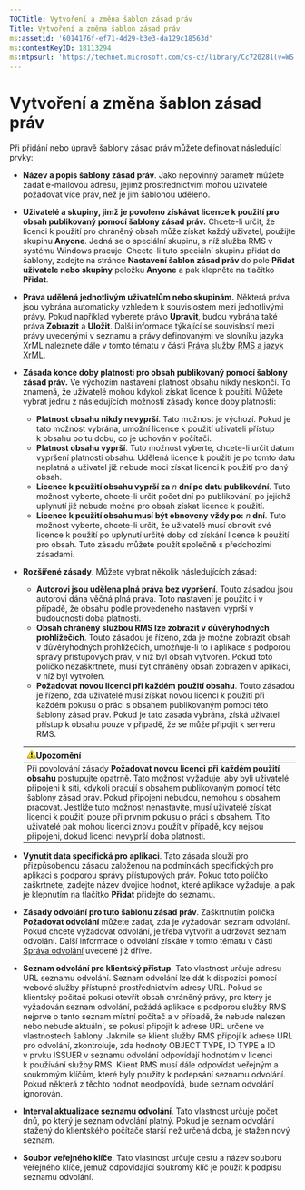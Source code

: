 ```yaml
---
TOCTitle: Vytvoření a změna šablon zásad práv
Title: Vytvoření a změna šablon zásad práv
ms:assetid: '6014176f-ef71-4d29-b3e3-da129c18563d'
ms:contentKeyID: 18113294
ms:mtpsurl: 'https://technet.microsoft.com/cs-cz/library/Cc720281(v=WS.10)'
---
```


Vytvoření a změna šablon zásad práv
===================================

Při přidání nebo úpravě šablony zásad práv můžete definovat následující prvky:

-   **Název a popis šablony zásad práv**. Jako nepovinný parametr můžete zadat e-mailovou adresu, jejímž prostřednictvím mohou uživatelé požadovat více práv, než je jim šablonou uděleno.
-   **Uživatelé a skupiny, jimž je povoleno získávat licence k použití pro obsah publikovaný pomocí šablony zásad práv.** Chcete-li určit, že licenci k použití pro chráněný obsah může získat každý uživatel, použijte skupinu **Anyone**. Jedná se o speciální skupinu, s níž služba RMS v systému Windows pracuje. Chcete-li tuto speciální skupinu přidat do šablony, zadejte na stránce **Nastavení šablon zásad práv** do pole **Přidat uživatele nebo skupiny** položku **Anyone** a pak klepněte na tlačítko **Přidat**.
-   **Práva udělená jednotlivým uživatelům nebo skupinám.** Některá práva jsou vybrána automaticky vzhledem k souvislostem mezi jednotlivými právy. Pokud například vyberete právo **Upravit**, budou vybrána také práva **Zobrazit** a **Uložit**. Další informace týkající se souvislostí mezi právy uvedenými v seznamu a právy definovanými ve slovníku jazyka XrML naleznete dále v tomto tématu v části [Práva služby RMS a jazyk XrML](https://technet.microsoft.com/7eb5cdd1-cd48-4b2b-96b6-fc74f7b42e7f).
-   **Zásada konce doby platnosti pro obsah publikovaný pomocí šablony zásad práv.** Ve výchozím nastavení platnost obsahu nikdy neskončí. To znamená, že uživatelé mohou kdykoli získat licence k použití. Můžete vybrat jednu z následujících možností zásady konce doby platnosti:
    -   **Platnost obsahu nikdy nevyprší**. Tato možnost je výchozí. Pokud je tato možnost vybrána, umožní licence k použití uživateli přístup k obsahu po tu dobu, co je uchován v počítači.
    -   **Platnost obsahu vyprší**. Tuto možnost vyberte, chcete-li určit datum vypršení platnosti obsahu. Udělená licence k použití je po tomto datu neplatná a uživatel již nebude moci získat licenci k použití pro daný obsah.
    -   **Licence k použití obsahu vyprší za** *n* **dní po datu publikování**. Tuto možnost vyberte, chcete-li určit počet dní po publikování, po jejichž uplynutí již nebude možné pro obsah získat licence k použití.
    -   **Licence k použití obsahu musí být obnoveny vždy po:** *n* **dní**. Tuto možnost vyberte, chcete-li určit, že uživatelé musí obnovit své licence k použití po uplynutí určité doby od získání licence k použití pro obsah. Tuto zásadu můžete použít společně s předchozími zásadami.
-   **Rozšířené zásady**. Můžete vybrat několik následujících zásad:
    -   **Autorovi jsou udělena plná práva bez vypršení**. Touto zásadou jsou autorovi dána věčná plná práva. Toto nastavení je použito i v případě, že obsahu podle provedeného nastavení vyprší v budoucnosti doba platnosti.
    -   **Obsah chráněný službou RMS lze zobrazit v důvěryhodných prohlížečích**. Touto zásadou je řízeno, zda je možné zobrazit obsah v důvěryhodných prohlížečích, umožňuje-li to i aplikace s podporou správy přístupových práv, v níž byl obsah vytvořen. Pokud toto políčko nezaškrtnete, musí být chráněný obsah zobrazen v aplikaci, v níž byl vytvořen.
    -   **Požadovat novou licenci při každém použití obsahu**. Touto zásadou je řízeno, zda uživatelé musí získat novou licenci k použití při každém pokusu o práci s obsahem publikovaným pomocí této šablony zásad práv. Pokud je tato zásada vybrána, získá uživatel přístup k obsahu pouze v případě, že se může připojit k serveru RMS.

    | ![](images/Cc720281.Caution(WS.10).gif)Upozornění                                                                                                                                                                                                                                                                                                                                                                                                                                                      |
    |-------------------------------------------------------------------------------------------------------------------------------------------------------------------------------------------------------------------------------------------------------------------------------------------------------------------------------------------------------------------------------------------------------------------------------------------------------------------------------------------------------------------------------------|
    | Při povolování zásady **Požadovat novou licenci při každém použití obsahu** postupujte opatrně. Tato možnost vyžaduje, aby byli uživatelé připojeni k síti, kdykoli pracují s obsahem publikovaným pomocí této šablony zásad práv. Pokud připojeni nebudou, nemohou s obsahem pracovat. Jestliže tuto možnost nenastavíte, musí uživatelé získat licenci k použití pouze při prvním pokusu o práci s obsahem. Tito uživatelé pak mohou licenci znovu použít v případě, kdy nejsou připojeni, dokud licenci nevyprší doba platnosti. |

-   **Vynutit data specifická pro aplikaci**. Tato zásada slouží pro přizpůsobenou zásadu založenou na podmínkách specifických pro aplikaci s podporou správy přístupových práv. Pokud toto políčko zaškrtnete, zadejte název dvojice hodnot, které aplikace vyžaduje, a pak je klepnutím na tlačítko **Přidat** přidejte do seznamu.
-   **Zásady odvolání pro tuto šablonu zásad práv**. Zaškrtnutím políčka **Požadovat odvolání** můžete zadat, zda je vyžadován seznam odvolání. Pokud chcete vyžadovat odvolání, je třeba vytvořit a udržovat seznam odvolání. Další informace o odvolání získáte v tomto tématu v části [Správa odvolání](https://technet.microsoft.com/df732a7d-1fb0-4845-87ca-fab4bc5f98a0) uvedené již dříve.
-   **Seznam odvolání pro klientský přístup**. Tato vlastnost určuje adresu URL seznamu odvolání. Seznam odvolání lze dát k dispozici pomocí webové služby přístupné prostřednictvím adresy URL. Pokud se klientský počítač pokusí otevřít obsah chráněný právy, pro který je vyžadován seznam odvolání, požádá aplikace s podporou služby RMS nejprve o tento seznam místní počítač a v případě, že nebude nalezen nebo nebude aktuální, se pokusí připojit k adrese URL určené ve vlastnostech šablony. Jakmile se klient služby RMS připojí k adrese URL pro odvolání, zkontroluje, zda hodnoty OBJECT TYPE, ID TYPE a ID v prvku ISSUER v seznamu odvolání odpovídají hodnotám v licenci k používání služby RMS. Klient RMS musí dále odpovídat veřejným a soukromým klíčům, které byly použity k podepsání seznamu odvolání. Pokud některá z těchto hodnot neodpovídá, bude seznam odvolání ignorován.
-   **Interval aktualizace seznamu odvolání**. Tato vlastnost určuje počet dnů, po který je seznam odvolání platný. Pokud je seznam odvolání stažený do klientského počítače starší než určená doba, je stažen nový seznam.
-   **Soubor veřejného klíče**. Tato vlastnost určuje cestu a název souboru veřejného klíče, jemuž odpovídající soukromý klíč je použit k podpisu seznamu odvolání.

